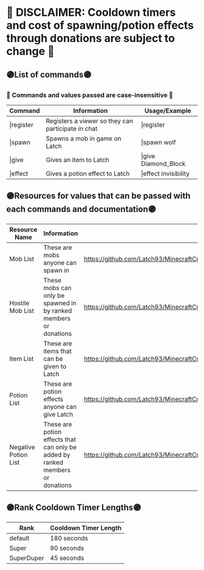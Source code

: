 # 🔴 DISCLAIMER: Cooldown timers and cost of spawning/potion effects through donations are subject to change 🔴

## 🟣List of commands🟣
### 🏁 Commands and values passed are case-insensitive 🏁
Command | Information | Usage/Example
------ | ------- | -------
\|register | Registers a viewer so they can participate in chat | \|register
\|spawn | Spawns a mob in game on Latch | \|spawn wolf
\|give | Gives an item to Latch | \|give Diamond_Block
\|effect | Gives a potion effect to Latch | \|effect invisibility 

## 🟣Resources for values that can be passed with each commands and documentation🟣
Resource Name | Information | Link
------ | ------- | -------
Mob List | These are mobs anyone can spawn in | https://github.com/Latch93/MinecraftCrowdControl/blob/master/mobList.yml
Hostile Mob List | These mobs can only be spawned in by ranked members or donations | https://github.com/Latch93/MinecraftCrowdControl/blob/master/hostileMobList.yml
Item List | These are items that can be given to Latch | https://github.com/Latch93/MinecraftCrowdControl/blob/master/itemList.yml
Potion List | These are potion effects anyone can give Latch | https://github.com/Latch93/MinecraftCrowdControl/blob/master/potionList.yml
Negative Potion List | These are potion effects that can only be added by ranked members or donations | https://github.com/Latch93/MinecraftCrowdControl/blob/master/negativePotionEffectsList.yml

## 🟣Rank Cooldown Timer Lengths🟣
Rank  | Cooldown Timer Length 
------ | ------- 
default | 180 seconds
Super | 90 seconds
SuperDuper | 45 seconds

